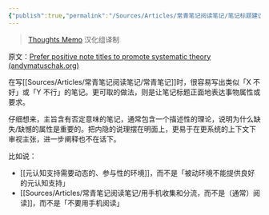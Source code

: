 ```yaml
---
{"publish":true,"permalink":"/Sources/Articles/常青笔记阅读笔记/笔记标题建议正面表述，以促进说理系统化.md","title":"笔记标题建议正面表述，以促进说理系统化","created":"2022-08-12","modified":"2023-03-14","tags":["review"],"cssclasses":""}
---
```


> [Thoughts Memo](https://paratranz.cn/projects/3131) 汉化组译制

原文：[Prefer positive note titles to promote systematic theory (andymatuschak.org)](https://notes.andymatuschak.org/z8T6sLNco2benUMgcXUXeJh35eW2obP48DoPp)

在写[[Sources/Articles/常青笔记阅读笔记/常青笔记]]时，很容易写出类似「X 不好」或「Y 不行」的笔记。更可取的做法，则是让笔记标题正面地表达事物属性或要求。

仔细想来，主旨含有否定意味的笔记，通常包含一个描述性的理论，说明为什么缺失/缺憾的属性是重要的。把内隐的说理摆在明面上，更易于在更系统的上下文下审视主张，进一步阐释也不在话下。

比如说：

- [[元认知支持需要动态的、参与性的环境]]，而不是「被动环境不能提供良好的元认知支持」
- [[Sources/Articles/常青笔记阅读笔记/用手机收集和分流，而不是（通常）阅读]]，而不是「不要用手机阅读」